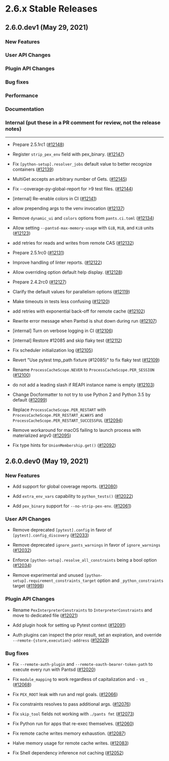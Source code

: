# 2.6.x Stable Releases

## 2.6.0.dev1 (May 29, 2021)

### New Features


### User API Changes


### Plugin API Changes


### Bug fixes


### Performance


### Documentation


### Internal (put these in a PR comment for review, not the release notes)

--------------------------------------------------------------------


* Prepare 2.5.1rc1 ([#12148](https://github.com/pantsbuild/pants/pull/12148))

* Register `strip_pex_env` field with pex_binary. ([#12147](https://github.com/pantsbuild/pants/pull/12147))

* Fix `[python-setup].resolver_jobs` default value to better recognize containers ([#12139](https://github.com/pantsbuild/pants/pull/12139))

* MultiGet accepts an arbitrary number of Gets. ([#12145](https://github.com/pantsbuild/pants/pull/12145))

* Fix --coverage-py-global-report for >9 test files. ([#12144](https://github.com/pantsbuild/pants/pull/12144))

* [internal] Re-enable colors in CI ([#12141](https://github.com/pantsbuild/pants/pull/12141))

* allow prepending args to the venv invocation ([#12137](https://github.com/pantsbuild/pants/pull/12137))

* Remove `dynamic_ui` and `colors` options from `pants.ci.toml` ([#12134](https://github.com/pantsbuild/pants/pull/12134))

* Allow setting `--pantsd-max-memory-usage` with `GiB`, `MiB`, and `KiB` units ([#12123](https://github.com/pantsbuild/pants/pull/12123))

* add retries for reads and writes from remote CAS ([#12132](https://github.com/pantsbuild/pants/pull/12132))

* Prepare 2.5.1rc0 ([#12131](https://github.com/pantsbuild/pants/pull/12131))

* Improve handling of linter reports. ([#12122](https://github.com/pantsbuild/pants/pull/12122))

* Allow overriding option default help display. ([#12128](https://github.com/pantsbuild/pants/pull/12128))

* Prepare 2.4.2rc0 ([#12127](https://github.com/pantsbuild/pants/pull/12127))

* Clarify the default values for parallelism options ([#12119](https://github.com/pantsbuild/pants/pull/12119))

* Make timeouts in tests less confusing ([#12120](https://github.com/pantsbuild/pants/pull/12120))

* add retries with exponential back-off for remote cache ([#12102](https://github.com/pantsbuild/pants/pull/12102))

* Rewrite error message when Pantsd is shut down during run ([#12107](https://github.com/pantsbuild/pants/pull/12107))

* [internal] Turn on verbose logging in CI ([#12106](https://github.com/pantsbuild/pants/pull/12106))

* [internal] Restore #12085 and skip flaky test ([#12112](https://github.com/pantsbuild/pants/pull/12112))

* Fix scheduler initialization log ([#12105](https://github.com/pantsbuild/pants/pull/12105))

* Revert "Use pytest tmp_path fixture (#12085)" to fix flaky test ([#12109](https://github.com/pantsbuild/pants/pull/12109))

* Rename `ProcessCacheScope.NEVER` to `ProcessCacheScope.PER_SESSION` ([#12100](https://github.com/pantsbuild/pants/pull/12100))

* do not add a leading slash if REAPI instance name is empty ([#12103](https://github.com/pantsbuild/pants/pull/12103))

* Change Docformatter to not try to use Python 2 and Python 3.5 by default ([#12099](https://github.com/pantsbuild/pants/pull/12099))

* Replace `ProcessCacheScope.PER_RESTART` with `ProcessCacheScope.PER_RESTART_ALWAYS` and `ProcessCacheScope.PER_RESTART_SUCCESSFUL` ([#12094](https://github.com/pantsbuild/pants/pull/12094))

* Remove workaround for macOS failing to launch process with materialized argv0 ([#12095](https://github.com/pantsbuild/pants/pull/12095))

* Fix type hints for `UnionMembership.get()` ([#12092](https://github.com/pantsbuild/pants/pull/12092))



## 2.6.0.dev0 (May 19, 2021)

### New Features

* Add support for global coverage reports. ([#12080](https://github.com/pantsbuild/pants/pull/12080))

* Add `extra_env_vars` capability to `python_tests()` ([#12022](https://github.com/pantsbuild/pants/pull/12022))

* Add `pex_binary` support for `--no-strip-pex-env`. ([#12061](https://github.com/pantsbuild/pants/pull/12061))

### User API Changes

* Remove deprecated `[pytest].config` in favor of `[pytest].config_discovery` ([#12033](https://github.com/pantsbuild/pants/pull/12033))

* Remove deprecated `ignore_pants_warnings` in favor of `ignore_warnings` ([#12032](https://github.com/pantsbuild/pants/pull/12032))

* Enforce `[python-setup].resolve_all_constraints` being a bool option ([#12034](https://github.com/pantsbuild/pants/pull/12034))

* Remove experimental and unused `[python-setup].requirement_constraints_target` option and `_python_constraints` target ([#11998](https://github.com/pantsbuild/pants/pull/11998))

### Plugin API Changes

* Rename `PexInterpreterConstraints` to `InterpreterConstraints` and move to dedicated file ([#12021](https://github.com/pantsbuild/pants/pull/12021))

* Add plugin hook for setting up Pytest context ([#12091](https://github.com/pantsbuild/pants/pull/12091))

* Auth plugins can inspect the prior result, set an expiration, and override `--remote-{store,execution}-address` ([#12029](https://github.com/pantsbuild/pants/pull/12029))

### Bug fixes

* Fix `--remote-auth-plugin` and `--remote-oauth-bearer-token-path` to execute every run with Pantsd ([#12020](https://github.com/pantsbuild/pants/pull/12020))

* Fix `module_mapping` to work regardless of capitalization and `-` vs `_` ([#12068](https://github.com/pantsbuild/pants/pull/12068))

* Fix `PEX_ROOT` leak with run and repl goals. ([#12066](https://github.com/pantsbuild/pants/pull/12066))

* Fix constraints resolves to pass additional args. ([#12076](https://github.com/pantsbuild/pants/pull/12076))

* Fix `skip_tool` fields not working with `./pants fmt` ([#12073](https://github.com/pantsbuild/pants/pull/12073))

* Fix Python run for apps that re-exec themselves. ([#12060](https://github.com/pantsbuild/pants/pull/12060))

* Fix remote cache writes memory exhaustion. ([#12087](https://github.com/pantsbuild/pants/pull/12087))

* Halve memory usage for remote cache writes. ([#12083](https://github.com/pantsbuild/pants/pull/12083))

* Fix Shell dependency inference not caching ([#12052](https://github.com/pantsbuild/pants/pull/12052))
